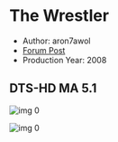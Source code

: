 # The Wrestler

* Author: aron7awol
* [Forum Post](https://www.avsforum.com/threads/bass-eq-for-filtered-movies.2995212/post-59254338)
* Production Year: 2008

## DTS-HD MA 5.1

![img 0](https://i.imgur.com/f1nHVfK.jpg)

![img 0](https://i.imgur.com/4nLwXWl.png)

